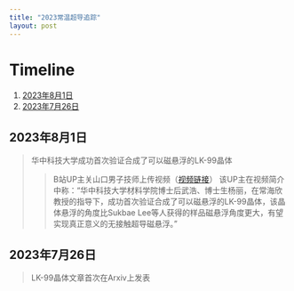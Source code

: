 ```yaml
---
title: "2023常温超导追踪"
layout: post
---
```


# Timeline
1. [2023年8月1日](#2023年8月1日)
2. [2023年7月26日](#2023年7月26日)

## 2023年8月1日
> 华中科技大学成功首次验证合成了可以磁悬浮的LK-99晶体
>> B站UP主关山口男子技师上传视频（[视频链接](https://www.bilibili.com/video/BV14p4y1V7kS?vd_source=1e0eccfbf780b89ae951219eaf0bdbe6)）
>> 该UP主在视频简介中称：“华中科技大学材料学院博士后武浩、博士生杨丽，在常海欣教授的指导下，成功首次验证合成了可以磁悬浮的LK-99晶体，该晶体悬浮的角度比Sukbae Lee等人获得的样品磁悬浮角度更大，有望实现真正意义的无接触超导磁悬浮。”

## 2023年7月26日
> LK-99晶体文章首次在Arxiv上发表